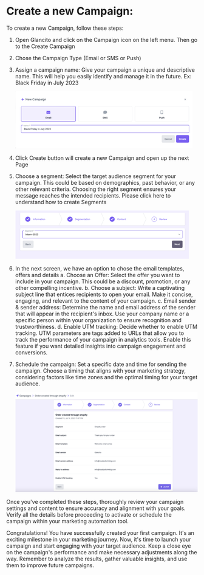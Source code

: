 # Create a new Campaign:

To create a new Campaign, follow these steps:

1.	Open Glancito and click on the Campaign icon on the left menu. Then go to the Create Campaign
2.	Chose the Campaign Type (Email or SMS or Push)
3.	Assign a campaign name: Give your campaign a unique and descriptive name. This will help you easily identify and manage it in the future. Ex: Black Friday in July 2023

      ![Create Campaign](../assets/guides/create-campaign.png)

4.	Click Create button will create a new Campaign and open up the next Page
5.	Choose a segment: Select the target audience segment for your campaign. This could be based on demographics, past behavior, or any other relevant criteria. Choosing the right segment ensures your message reaches the intended recipients. Please click here to understand how to create Segments
      
      ![Chose Campaign Segments](../assets/guides/campaign-segment.png)      

6.	In the next screen, we have an option to chose the email templates, offers and details 
      a. Choose an Offer: Select the offer you want to include in your campaign. This could be a discount, promotion, or any other compelling incentive.
      b. Choose a subject: Write a captivating subject line that entices recipients to open your email. Make it concise, engaging, and relevant to the content of your campaign.
      c. Email sender & sender address: Determine the name and email address of the sender that will appear in the recipient's inbox. Use your company name or a specific person within your organization to ensure recognition and trustworthiness.
      d. Enable UTM tracking: Decide whether to enable UTM tracking. UTM parameters are tags added to URLs that allow you to track the performance of your campaign in analytics tools. Enable this feature if you want detailed insights into campaign engagement and conversions.
      
7. Schedule the campaign: Set a specific date and time for sending the campaign. Choose a timing that aligns with your marketing strategy, considering factors like time zones and the optimal timing for your target audience.

   ![Campaign Schedule](../assets/guides/campaign-view.png)

Once you've completed these steps, thoroughly review your campaign settings and content to ensure accuracy and alignment with your goals. Verify all the details before proceeding to activate or schedule the campaign within your marketing automation tool.

Congratulations! You have successfully created your first campaign. It's an exciting milestone in your marketing journey. Now, it's time to launch your campaign and start engaging with your target audience. Keep a close eye on the campaign's performance and make necessary adjustments along the way. Remember to analyze the results, gather valuable insights, and use them to improve future campaigns. 
